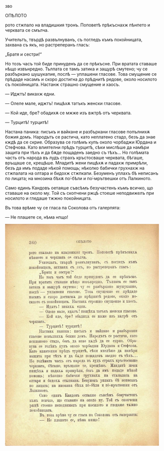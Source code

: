 ﻿зво

ОПѢЛОТО

рото стжпало на владишкия тронъ. Поповетѣ прѣкъснахж пѣнпето и черквата се смълча.

Учительтъ, твърдѣ развълнуванъ, съ погледъ къмъ покойницата, захвана съ якъ, но растреперанъ гласъ:

„Братя и сестри!“

Но тозъ часъ той биде принуденъ да се прѣкъсне. При вратата ставаше нѣщо извънредно. Тълпата се тамъ затика и защурѣ смутено; чу се разбъркано шушукапие, послѣ — уплашени гласове. Това смущение се прѣдаде насамъ и скоро достигна до прѣднитѣ редове, около носилото съ покойницата. Настанж страшно смущение и хаосъ.

— Иджтъ! викахж едни.

— Олеле мале, иджтъ! пищѣхѫ татъкъ женски гласове.

— Кой иде, бре? обадихѫ се мжже изъ вжтрѣ отъ черквата.

— Турцитѣ! турцитѣ!

Настана паника: писъкъ и вайкане и разбъркани гласове попълнихѫ божия домъ. Народътъ се растича, като неплатено стадо, безъ да знае кждѣ да се скрие. Образува се голѣмъ купъ около чорбаджи Юрдана и Стефчова. Като влиятелни прѣдъ турцитѣ, сѣки мислѣше да намѣри защита при тѣхъ и да бѫде пощаденъ заедно съ тѣхъ... Но голѣмата часть отъ народа въ лудъ страхъ кръстосваше черквата, бѣгаше, връщаше се, крещѣше. Младитѣ жени пищѣхѫ и падахж примрѣли, безъ да имъ подаде нѣкой помощь; нѣколко бабички грухнахж на стжпалата на олтара и бидохж стжпкапи. Безуменъ уплахъ бѣ неписанъ по лицата; на мнозина бѣхѫ по́-бѣли и по́-мрътвешки отъ Лалкиното.

Само единъ Кандовъ оетаяше съвсѣмъ безучастенъ къмъ всичко, що ставаше на около му. Той съ скопчени ржцѣ стоеше неподвижелъ при носилото и гледаше тжжно покойницата.

Въ това врѣме чу се гласа па Соколова отъ галерпята:

— Не плашете се, нѣма нпщо!

![original](../images/401.jpg)

